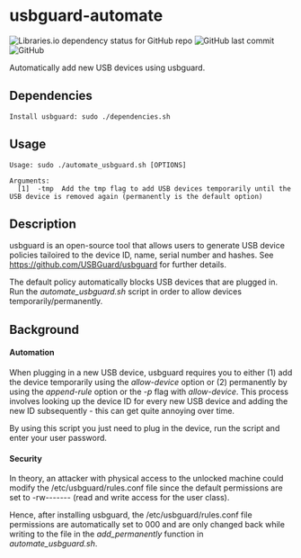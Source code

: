 # usbguard-automate

![Libraries.io dependency status for GitHub repo](https://img.shields.io/librariesio/github/USBGuard/usbguard?style=plastic) ![GitHub last commit](https://img.shields.io/github/last-commit/thomasgruebl/usbguard-automate?style=plastic) ![GitHub](https://img.shields.io/github/license/thomasgruebl/usbguard-automate?style=plastic)

Automatically add new USB devices using usbguard.

**Dependencies**
---

```
Install usbguard: sudo ./dependencies.sh

```

**Usage**
---

```
Usage: sudo ./automate_usbguard.sh [OPTIONS]

Arguments:
  [1]  -tmp  Add the tmp flag to add USB devices temporarily until the USB device is removed again (permanently is the default option)
```

**Description**
---

usbguard is an open-source tool that allows users to generate USB device policies tailoired to the device ID, name, serial number and hashes.
See https://github.com/USBGuard/usbguard for further details.

The default policy automatically blocks USB devices that are plugged in. Run the *automate_usbguard.sh* script in order to allow devices temporarily/permanently.

**Background**
---

<h4>Automation</h4>

When plugging in a new USB device, usbguard requires you to either (1) add the device temporarily using the *allow-device* option or (2) permanently by using the
*append-rule* option or the *-p* flag with *allow-device*.
This process involves looking up the device ID for every new USB device and adding the new ID subsequently - this can get quite annoying over time.

By using this script you just need to plug in the device, run the script and enter your user password.

<h4>Security</h4>

In theory, an attacker with physical access to the unlocked machine could modify the /etc/usbguard/rules.conf file 
since the default permissions are set to -rw------- (read and write access for the user class).

Hence, after installing usbguard, the /etc/usbguard/rules.conf file permissions are automatically set to 000 and are only changed back 
while writing to the file in the *add_permanently* function in *automate_usbguard.sh*.
